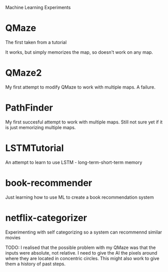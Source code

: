  
Machine Learning Experiments

QMaze
===========
The first taken from a tutorial

It works, but simply memorizes the map, so doesn't work on any map.

QMaze2
===========
My first attempt to modify QMaze to work with multiple maps. A failure.

PathFinder
============
My first succesful attempt to work with multiple maps. Still not sure yet if it is just memorizing multiple maps.

LSTMTutorial
============
An attempt to learn to use LSTM - long-term-short-term memory

book-recommender
================
Just learning how to use ML to create a book recommendation system

netflix-categorizer
===================
Experimenting with self categorizing so a system can recommennd similar movies


TODO: I realised that the possible problem with my QMaze was that the inputs were absolute, not relative. I need to give the AI the pixels around where they are located in concentric circles. This might also work to give them a history of past steps.
